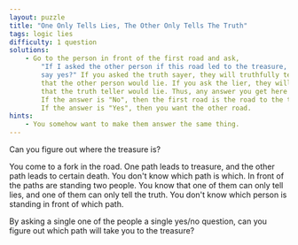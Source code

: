 ```yaml
---
layout: puzzle
title: "One Only Tells Lies, The Other Only Tells The Truth"
tags: logic lies
difficulty: 1 question
solutions:
    - Go to the person in front of the first road and ask,
        "If I asked the other person if this road led to the treasure, would they
        say yes?" If you asked the truth sayer, they will truthfully tell you
        that the other person would lie. If you ask the lier, they will lie and say
        that the truth teller would lie. Thus, any answer you get here will be a lie.
        If the answer is "No", then the first road is the road to the treasure.
        If the answer is "Yes", then you want the other road.
hints:
    - You somehow want to make them answer the same thing.
---
```


Can you figure out where the treasure is?
<!--more-->

You come to a fork in the road. One path leads to treasure, and the other path
leads to certain death. You don't know which path is which. In front of the paths
are standing two people. You know that one of them can only tell lies, and
one of them can only tell the truth. You don't know which person is standing
in front of which path.

By asking a single one of the people a single yes/no question, can you figure
out which path will take you to the treasure?
